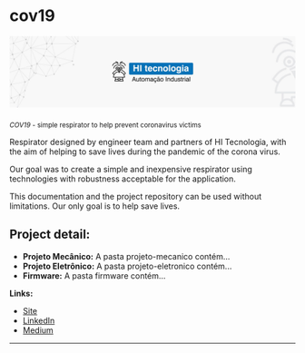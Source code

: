 # cov19
<p align="center">
  <img src="banner.jpg" >
</p>

<sub>*COV19* - simple respirator to help prevent coronavirus victims </sub>

Respirator designed by engineer team and partners of HI Tecnologia, with the aim of helping to save lives during the pandemic of the corona virus.

Our goal was to create a simple and inexpensive respirator using technologies with robustness acceptable for the application.

This documentation and the project repository can be used without limitations. Our only goal is to help save lives.

## Project detail:

* **Projeto Mecânico:** A pasta projeto-mecanico contém...
* **Projeto Eletrônico:** A pasta projeto-eletronico contém...
* **Firmware:** A pasta firmware contém...


**Links:**
* [Site](https://www.hitecnologia.com.br/)
* [LinkedIn](https://www.linkedin.com/company/hi-tecnologia/)
* [Medium](https://www.medium.com)

---






